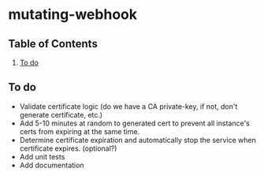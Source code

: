 # mutating-webhook

## Table of Contents

1. [To do](#to-do)

## To do

* Validate certificate logic (do we have a CA private-key, if not, don't generate certificate, etc.)
* Add 5-10 minutes at random to generated cert to prevent all instance's certs from expiring at the same time.
* Determine certificate expiration and automatically stop the service when certificate expires. (optional?)
* Add unit tests
* Add documentation